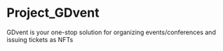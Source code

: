 # Project_GDvent
GDvent is your one-stop solution for organizing events/conferences and issuing tickets as NFTs
